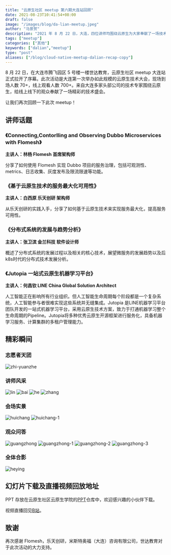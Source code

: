 ```yaml
---
title: "云原生社区 meetup 第六期大连站回顾"
date: 2021-08-23T10:41:54+08:00
draft: false
image: "/images/blog/da-lian-meetup.jpeg"
author: "马景贺"
description: "2021 年 8 月 22 日，大连，四位讲师均围绕云原生为大家奉献了一场技术盛会。"
tags: ["meetup"]
categories: ["其他"]
keywords: ["dalian","meetup"]
type: "post"
aliases: ["/blog/cloud-native-meetup-dalian-recap-copy"]
---
```


8 月 22 日，在大连市腾飞园区 5 号楼一楼世达教育，云原生社区 meetup 大连站正式拉开了序幕。此次活动是大连第一次举办如此规模的云原生技术大会，现场到场人数 70+，线上观看人数 700+。来自大连多家头部公司的技术专家围绕云原生，给线上线下的观众奉献了一场精彩的技术盛会。

让我们再次回顾一下此次 meetup！

## 讲师话题

### 《Connecting,Contorlling and Observing Dubbo Microservices with Flomesh》

**主讲人：林杨 Flomesh 首席架构师**

分享了如何使用 Flomesh 实现 Dubbo 项目的服务治理，包括可观测性、metrics、日志收集、灰度发布及限流限速等功能。

### 《基于云原生技术的服务最大化可用性》

**主讲人：白西原 乐天创研 架构师**

从乐天创研的实践入手，分享了如何基于云原生技术来实现服务最大化，提高服务可用性。

### 《分布式系统的发展与趋势分析》

**主讲人：张卫滨 金兰科技 软件设计师**

概述了分布式系统的发展过程以及相关的核心技术，展望微服务的发展趋势以及后k8s时代的分布式技术发展分析。


### 《Jutopia 一站式云原生机器学习平台》

**主讲人：何昌钦 LINE China Global Solution Architect**

人工智能正在影响所有行业组织。但人工智能生命周期每个阶段都是一个复杂系统，人工智能参与者很难实现这些系统并无缝集成。Jutopia 是LINE机器学习平台团队开发的一站式机器学习平台，采用云原生技术方案，致力于打通机器学习整个生命周期的Pipeline。Jutopia将多种优秀云原生开源框架进行服务化，具备机器学习服务、计算集群的多租户管理能力。

## 精彩瞬间

### 志愿者天团

![zhi-yuanzhe](images/images-2.jpeg)

### 讲师风采

![lin](images/lin.JPG)
![bai](images/bai.JPG)
![he](images/he.JPG)
![zhang](images/zhang.JPG)

### 会场实景

![huichang](images/huichang.JPG)
![huichang-1](images/huichang-1.JPG)

### 观众问答

![guangzhong](images/guangzhong.JPG)
![guangzhong-1](images/guangzhong-1.JPG)
![guangzhong-2](images/guangzhong-2.jpeg)
![guangzhong-3](images/guangzhong-3.JPG)


### 全体合影

![heying](images/heying.JPG)

## 幻灯片下载及直播视频回放地址

PPT 存放在云原生社区云原生学院的[PPT](https://github.com/cloudnativeto/academy/tree/master/meetup/06-dalian)仓库中，欢迎感兴趣的小伙伴下载。

视频直播回见[B站](https://space.bilibili.com/515485124/channel/detail?cid=198853&ctype=0)。

## 致谢

再次感谢 Flomesh，乐天创研，米斯特奥福（大连）咨询有限公司，世达教育对于此次活动的大力支持。

